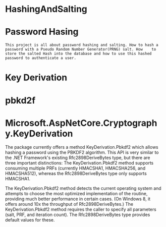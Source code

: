 # HashingAndSalting

# Password Hasing

    This project is all about password hashing and salting. How to hash a password with a Pseudo Random Number Generator(PRNG) salt. How    to store the salted Hash into the database and how to use this hashed password to authenticate a user.

   # Key Derivation
   # pbkd2f
   
   # Microsoft.AspNetCore.Cryptography.KeyDerivation
   
The package currently offers a method KeyDerivation.Pbkdf2 which allows hashing a password using the PBKDF2 algorithm. 
This API is very similar to the .NET Framework's existing Rfc2898DeriveBytes type, but there are three important distinctions:
The KeyDerivation.Pbkdf2 method supports consuming multiple PRFs (currently HMACSHA1, HMACSHA256, and HMACSHA512), whereas the   Rfc2898DeriveBytes type only supports HMACSHA1.

The KeyDerivation.Pbkdf2 method detects the current operating system and attempts to choose the most optimized implementation of the routine, providing much better performance in certain cases. (On Windows 8, it offers around 10x the throughput of Rfc2898DeriveBytes.)
The KeyDerivation.Pbkdf2 method requires the caller to specify all parameters (salt, PRF, and iteration count). The Rfc2898DeriveBytes type provides default values for these.
   
   
   
